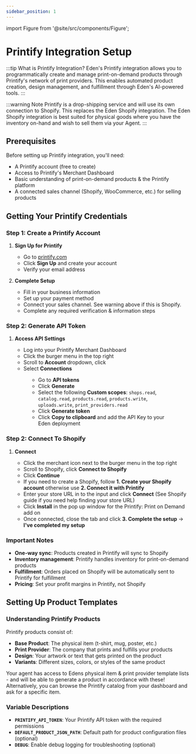 ```yaml
---
sidebar_position: 1
---
```


import Figure from '@site/src/components/Figure';

# Printify Integration Setup

:::tip What is Printify Integration?
Eden's Printify integration allows you to programmatically create and manage print-on-demand products through Printify's network of print providers. This enables automated product creation, design management, and fulfillment through Eden's AI-powered tools.
:::

:::warning Note
Printify is a drop-shipping service and will use its own connection to Shopify. This replaces the Eden Shopify integration. The Eden Shopify integration is best suited for physical goods where you have the inventory on-hand and wish to sell them via your Agent.
:::

## Prerequisites

Before setting up Printify integration, you'll need:

- A Printify account (free to create)
- Access to Printify's Merchant Dashboard
- Basic understanding of print-on-demand products & the Printify platform
- A connected sales channel (Shopify, WooCommerce, etc.) for selling products

## Getting Your Printify Credentials

### Step 1: Create a Printify Account

1. **Sign Up for Printify**

   - Go to [printify.com](https://printify.com)
   - Click **Sign Up** and create your account
   - Verify your email address

2. **Complete Setup**
   - Fill in your business information
   - Set up your payment method
   - Connect your sales channel. See warning above if this is Shopify.
   - Complete any required verification & information steps

### Step 2: Generate API Token

1. **Access API Settings**

   - Log into your Printify Merchant Dashboard
   - Click the burger menu in the top right
   - Scroll to **Account** dropdown, click
   - Select **Connections**

   <Figure src="/img/printify/connections.png" caption="Connections" width="50%" />

   - Go to **API tokens**
   - Click **Generate**
   - Select the following **Custom scopes**: `shops.read`, `catalog.read`, `products.read`, `products.write`, `uploads.write`, `print_providers.read`
   - Click **Generate token**
   - Click **Copy to clipboard** and add the API Key to your Eden deployment

   <Figure src="/img/printify/scopes.png" caption="API Key Scopes" width="50%" />

### Step 2: Connect To Shopify

1. **Connect**

   - Click the merchant icon next to the burger menu in the top right
   - Scroll to Shopify, click **Connect to Shopify**
   - Click **Continue**
   - If you need to create a Shopify, follow **1. Create your Shopify account** otherwise use **2. Connect it with Printify**
   - Enter your store URL in to the input and click **Connect** (See Shopify guide if you need help finding your store URL)
   - Click **Install** in the pop up window for the Printify: Print on Demand add on
   - Once connected, close the tab and click **3. Complete the setup** -> **I've completed my setup**

   <Figure src="/img/printify/shopify.png" caption="Shopify setup" width="50%" />

### Important Notes

- **One-way sync**: Products created in Printify will sync to Shopify
- **Inventory management**: Printify handles inventory for print-on-demand products
- **Fulfillment**: Orders placed on Shopify will be automatically sent to Printify for fulfillment
- **Pricing**: Set your profit margins in Printify, not Shopify

## Setting Up Product Templates

### Understanding Printify Products

Printify products consist of:

- **Base Product**: The physical item (t-shirt, mug, poster, etc.)
- **Print Provider**: The company that prints and fulfills your products
- **Design**: Your artwork or text that gets printed on the product
- **Variants**: Different sizes, colors, or styles of the same product

Your agent has access to Edens physical item & print provider template lists - and will be able to generate a product in accordance with these! Alternatively, you can browse the Printify catalog from your dashboard and ask for a specific item.

### Variable Descriptions

- **`PRINTIFY_API_TOKEN`**: Your Printify API token with the required permissions
- **`DEFAULT_PRODUCT_JSON_PATH`**: Default path for product configuration files (optional)
- **`DEBUG`**: Enable debug logging for troubleshooting (optional)

